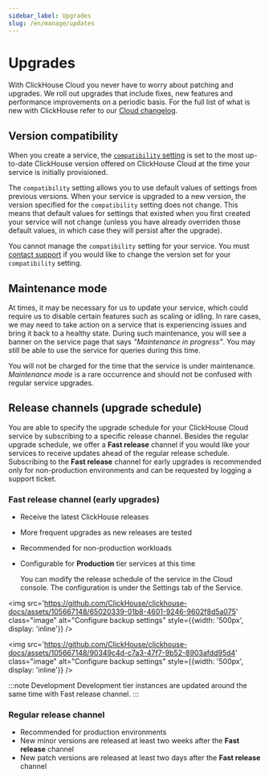 ```yaml
---
sidebar_label: Upgrades
slug: /en/manage/updates
---
```


# Upgrades

With ClickHouse Cloud you never have to worry about patching and upgrades. We roll out upgrades that include fixes, new features and performance improvements on a periodic basis. For the full list of what is new with ClickHouse refer to our [Cloud changelog](/docs/en/cloud/reference/changelog.md).

## Version compatibility

When you create a service, the [`compatibility` setting](/docs/en/operations/settings/settings#compatibility) is set to the most up-to-date ClickHouse version offered on ClickHouse Cloud at the time your service is initially provisioned. 

The `compatibility` setting allows you to use default values of settings from previous versions. When your service is upgraded to a new version, the version specified for the `compatibility` setting does not change. This means that default values for settings that existed when you first created your service will not change (unless you have already overriden those default values, in which case they will persist after the upgrade).

You cannot manage the `compatibility` setting for your service. You must [contact support](https://clickhouse.com/support/program) if you would like to change the version set for your `compatibility` setting.

## Maintenance mode

At times, it may be necessary for us to update your service, which could require us to disable certain features such as scaling or idling. In rare cases, we may need to take action on a service that is experiencing issues and bring it back to a healthy state. During such maintenance, you will see a banner on the service page that says _"Maintenance in progress"_. You may still be able to use the service for queries during this time. 

You will not be charged for the time that the service is under maintenance. _Maintenance mode_ is a rare occurrence and should not be confused with regular service upgrades.

## Release channels (upgrade schedule)

You are able to specify the upgrade schedule for your ClickHouse Cloud service by subscribing to a specific release channel. Besides the regular upgrade schedule, we offer a **Fast release** channel if you would like your services to receive updates ahead of the regular release schedule. Subscribing to the **Fast release** channel for early upgrades is recommended only for non-production environments and can be requested by logging a support ticket.

### Fast release channel (early upgrades)

- Receive the latest ClickHouse releases
- More frequent upgrades as new releases are tested
- Recommended for non-production workloads
- Configurable for **Production** tier services at this time

  You can modify the release schedule of the service in the Cloud console. The configuration is under the Settings tab of the Service.

<img src='https://github.com/ClickHouse/clickhouse-docs/assets/105667148/65020339-01b8-4601-9246-9602f8d5a075'    
  class="image"
  alt="Configure backup settings"
  style={{width: '500px', display: 'inline'}} />

<img src='https://github.com/ClickHouse/clickhouse-docs/assets/105667148/90349c4d-c7a3-47f7-9b52-8903afdd95d4'    
  class="image"
  alt="Configure backup settings"
  style={{width: '500px', display: 'inline'}} />

:::note Development
Development tier instances are updated around the same time with Fast release channel.
:::

### Regular release channel

- Recommended for production environments
- New minor versions are released at least two weeks after the **Fast release** channel
- New patch versions are released at least two days after the **Fast release** channel
